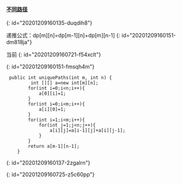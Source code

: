 #### [不同路径](https://leetcode-cn.com/problems/unique-paths/)
{: id="20201209160135-duqdih8"}

递推公式：dp[m][n]=dp[m-1][n]+dp[m][n-1]
{: id="20201209160151-dm818ja"}

当前
{: id="20201209160721-f54xclt"}

{: id="20201209160151-fmsqh4m"}

```
 public int uniquePaths(int m, int n) {
         int [][] a=new int[m][n];
        for(int i=0;i<n;i++){
            a[0][i]=1;
        }
        for(int i=0;i<m;i++){
            a[i][0]=1;
        }
        for(int i=1;i<m;i++){
            for(int j=1;j<n;j++){
                a[i][j]=a[i-1][j]+a[i][j-1];
            }
        }
        return a[m-1][n-1];
    }
```
{: id="20201209160137-2zgalrn"}

{: id="20201209160725-z5c60pp"}
